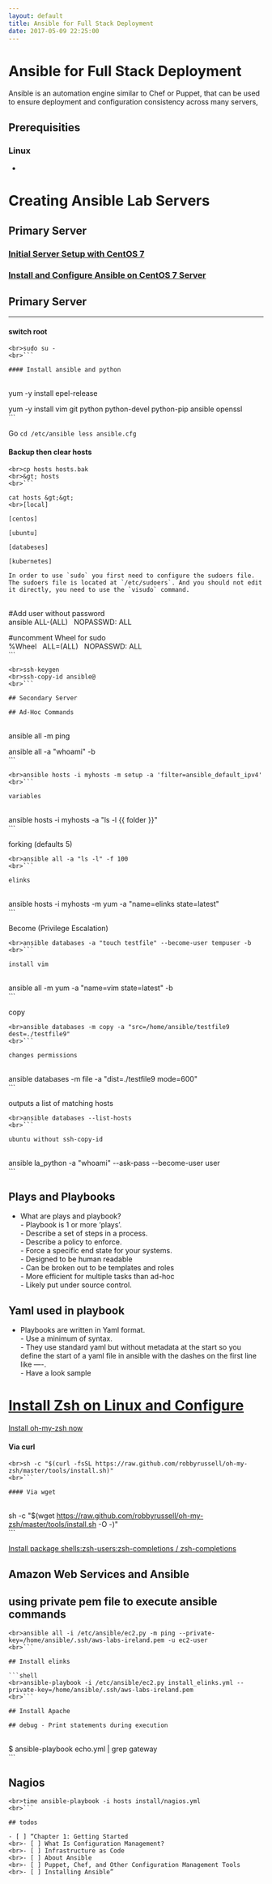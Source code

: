 ```yaml
---
layout: default
title: Ansible for Full Stack Deployment
date: 2017-05-09 22:25:00
---
```



# Ansible for Full Stack Deployment

Ansible is an automation engine similar to Chef or Puppet, that can be used to ensure deployment and configuration consistency across many servers,&nbsp;

## Prerequisities

### Linux

- ​

# Creating Ansible Lab Servers

## Primary Server

### [Initial Server Setup with CentOS 7](https://www.digitalocean.com/community/tutorials/initial-server-setup-with-centos-7)

### [Install and Configure Ansible on CentOS 7 Server](https://www.digitalocean.com/community/tutorials/how-to-install-and-configure-ansible-on-centos-7)

## Primary Server

------

#### switch root

```
<br>sudo su -
<br>```

#### Install ansible and python

```
<br>yum -y install epel-release

yum -y install vim git python python-devel python-pip ansible openssl
<br>```

Go `cd /etc/ansible` &nbsp;`less ansible.cfg`

#### Backup then clear hosts

```
<br>cp hosts hosts.bak
<br>&gt; hosts
<br>```

cat hosts &gt;&gt;
<br>[local]

[centos]

[ubuntu]

[databeses]

[kubernetes]

In order to use `sudo` you first need to configure the sudoers file. The sudoers file is located at `/etc/sudoers`. And you should not edit it directly, you need to use the `visudo` command.

```
<br>#Add user without password
<br>ansible ALL-(ALL) &nbsp; NOPASSWD: ALL

#uncomment Wheel for sudo
<br>%Wheel &nbsp; ALL=(ALL) &nbsp; NOPASSWD: ALL
<br>```

```
<br>ssh-keygen
<br>ssh-copy-id ansible@
<br>```

## Secondary Server

## Ad-Hoc Commands

```
<br>ansible all -m ping

ansible all -a "whoami" -b
<br>```

```
<br>ansible hosts -i myhosts -m setup -a 'filter=ansible_default_ipv4'
<br>```

variables

```
<br>ansible hosts -i myhosts -a "ls -l {{ folder }}"
<br>```

forking (defaults 5)

```
<br>ansible all -a "ls -l" -f 100
<br>```

elinks

```
<br>ansible hosts -i myhosts -m yum -a "name=elinks state=latest"
<br>```

Become (Privilege Escalation)

```
<br>ansible databases -a "touch testfile" --become-user tempuser -b
<br>```

install vim

```
<br>ansible all -m yum -a "name=vim state=latest" -b
<br>```

copy

```
<br>ansible databases -m copy -a "src=/home/ansible/testfile9 dest=./testfile9"
<br>```

changes permissions

```
<br>ansible databases -m file -a "dist=./testfile9 mode=600"
<br>```

outputs a list of matching hosts

```
<br>ansible databases --list-hosts
<br>```

ubuntu without ssh-copy-id

```
<br>ansible la_python -a "whoami" --ask-pass --become-user user
<br>```

## Plays and Playbooks

- What are plays and playbook?
<br>- Playbook is 1 or more ‘plays’.
<br>- Describe a set of steps in a process.
<br>- Describe a policy to enforce.
<br>- Force a specific end state for your systems.
<br>- Designed to be human readable
<br>- Can be broken out to be templates and roles
<br>- More efficient for multiple tasks than ad-hoc
<br>- Likely put under source control.

## Yaml used in playbook

- Playbooks are written in Yaml format.
<br>- Use a minimum of syntax.
<br>- They use standard yaml but without metadata at the start so you define the start of a yaml file in ansible with the dashes on the first line like —-.
<br>- Have a look sample

# [Install Zsh on Linux and Configure](http://computingforgeeks.com/installingconfiguring-and-customizing-zsh-on-linux/)

[Install oh-my-zsh now](http://ohmyz.sh/)

#### Via curl

```
<br>sh -c "$(curl -fsSL https://raw.github.com/robbyrussell/oh-my-zsh/master/tools/install.sh)"
<br>```

#### Via wget

```
<br>sh -c "$(wget https://raw.github.com/robbyrussell/oh-my-zsh/master/tools/install.sh -O -)"
<br>```

[Install package shells:zsh-users:zsh-completions / zsh-completions](https://software.opensuse.org/download.html?project=shells%3Azsh-users%3Azsh-completions&package=zsh-completions)

## Amazon Web Services and Ansible

## using private pem file to execute ansible commands

```
<br>ansible all -i /etc/ansible/ec2.py -m ping --private-key=/home/ansible/.ssh/aws-labs-ireland.pem -u ec2-user
<br>```

## Install elinks

```shell
<br>ansible-playbook -i /etc/ansible/ec2.py install_elinks.yml --private-key=/home/ansible/.ssh/aws-labs-ireland.pem
<br>```

## Install Apache

## debug - Print statements during execution

```
<br>$ ansible-playbook echo.yml | grep gateway
<br>```

## Nagios

```
<br>time ansible-playbook -i hosts install/nagios.yml
<br>```

## todos

- [ ] “Chapter 1: Getting Started
<br>- [ ] What Is Configuration Management?
<br>- [ ] Infrastructure as Code
<br>- [ ] About Ansible
<br>- [ ] Puppet, Chef, and Other Configuration Management Tools
<br>- [ ] Installing Ansible”